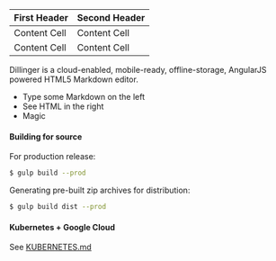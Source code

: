 First Header  | Second Header
------------- | -------------
Content Cell  | Content Cell
Content Cell  | Content Cell

Dillinger is a cloud-enabled, mobile-ready, offline-storage, AngularJS powered HTML5 Markdown editor.

  - Type some Markdown on the left
  - See HTML in the right
  - Magic

#### Building for source
For production release:
```sh
$ gulp build --prod
```
Generating pre-built zip archives for distribution:
```sh
$ gulp build dist --prod
```

#### Kubernetes + Google Cloud

See [KUBERNETES.md](https://github.com/joemccann/dillinger/blob/master/KUBERNETES.md)
